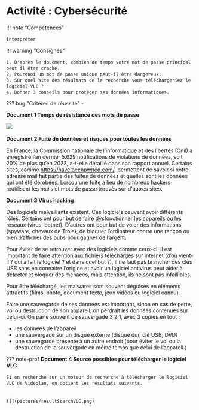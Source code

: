 # Activité : Cybersécurité 



!!! note "Compétences"

    Interpréter 

!!! warning "Consignes"

    1. D'après le doucment, combien de temps votre mot de passe principal peut il être cracké.
    2. Pourquoi un mot de passe unique peut-il être dangereux.
    3. Sur quel site des résultats de la recherche vous téléchargeriez le logiciel VLC ?
    4. Donner 3 conseils pour protéger ses données informatiques.
    
??? bug "Critères de réussite"
    - 



<div markdown style="break-inside: avoid;">

**Document 1 Temps de résistance des mots de passe**

![](https://github.com/user-attachments/assets/7e4cb6c6-fcf5-4d41-90e9-b105fde986f2)


</div>

**Document 2 Fuite de données et risques pour toutes les données**

En France, la Commission nationale de l’informatique et des libertés (Cnil) a enregistré l’an dernier 5.629 notifications de violations de données, soit 20% de plus qu’en 2023, a-t-elle détaillé dans son rapport annuel.
Certains sites, comme https://haveibeenpwned.com/, permettent de savoir si notre adresse mail fait partie des fuites de données et quelles sont les données qui ont été dérobées. 
Lorsqu'une fuite a lieu de nombreux hackers réutilisent les mails et mots de passe trouvés sur d'autres sites.

**Document 3 Virus hacking**

Des logiciels malveillants existent. Ces logiciels peuvent avoir différents rôles. Certains ont pour but de faire dysfonctionner les appareils ou les réseaux (virus, botnet). D’autres ont pour but de voler des informations (spyware, chevaux de Troie), de bloquer l’ordinateur contre une rançon ou bien d’afficher des pubs pour gagner de l’argent.

Pour éviter de se retrouver avec des logiciels comme ceux-ci, il est important de faire attention aux fichiers téléchargés sur internet (d’où vient-il ? qui a fait le logiciel ? et dans quel but ?), il ne faut pas brancher des clés USB sans en connaitre l’origine et avoir un logiciel antivirus peut aider à détecter et bloquer des menaces, mais attention, ils ne sont pas infaillibles.

Pour être téléchargé, les malwares sont souvent déguisés en éléments attractifs (films, photo, document texte, jeux vidéos ou logiciel connu).

Faire une sauvegarde de ses données est important, sinon en cas de perte, vol ou destruction de son appareil, on perdrait les données contenues sur celui-ci.
On parle souvent de sauvergade 3 2 1, avec 3 copies en tout :
- les données de l’appareil
- une sauvergade sur un disque externe (disque dur, clé USB, DVD) 
- une sauvegarde présente à un autre endroit (pour éviter le vol ou la destruction de la sauvergade en même temps que celui de l’appareil.)



??? note-prof 
    **Document 4 Source possibles pour télécharger le logiciel VLC**
 
    Si on recherche sur un moteur de recherche à télécharger le logiciel VLC de Videolan, on obtient les résultats suivants.


    ![](pictures/resultSearchVLC.png)
 

